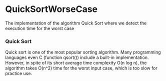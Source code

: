 # QuickSortWorseCase
The implementation of the algorithm Quick Sort where we detect the execution time for the worst case

### Quick Sort

Quick sort is one of the most popular sorting algorithm.
Many programming languages even C (function qsort()) include a built-in implementation.
However, in spite of its short average time complexity O(n log n), 
the algorithm takes O(n^2) time for the worst input case, which is too slow for practice use. 
